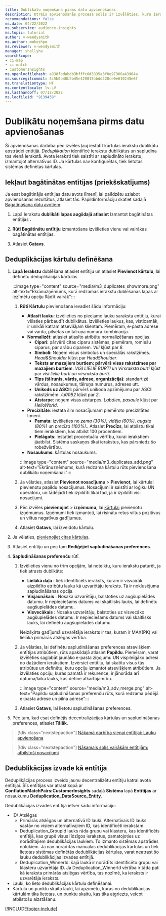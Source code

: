 ```yaml
---
title: Dublikātu noņemšana pirms datu apvienošanas
description: Otrais apvienošanās procesa solis ir izvēlēties, kuru ierakstu saglabāt, kad tiek atrasti dublikāti.
recommendations: false
ms.date: 04/22/2022
ms.subservice: audience-insights
ms.topic: tutorial
author: v-wendysmith
ms.author: mukeshpo
ms.reviewer: v-wendysmith
manager: shellyha
searchScope:
- ci-map
- ci-match
- customerInsights
ms.openlocfilehash: a838fbdabdb3bfffc6d3835a3f0e97306a43964a
ms.sourcegitcommit: 3c5b0b40b2b45e420015bbdd228ce0e610245e6f
ms.translationtype: HT
ms.contentlocale: lv-LV
ms.lasthandoff: 07/12/2022
ms.locfileid: "9139438"
---
```

# <a name="remove-duplicates-before-unifying-data"></a>Dublikātu noņemšana pirms datu apvienošanas

Šī apvienošanas darbība pēc izvēles ļauj iestatīt kārtulas ierakstu dublikātu apstrādei entītijā. *Deduplikation* identificē ierakstu dublikātus un sapludina tos vienā ierakstā. Avota ieraksti tiek saistīti ar sapludināto ierakstu, izmantojot alternatīvus ID. Ja kārtulas nav konfigurētas, tiek lietotas sistēmas definētas kārtulas.

## <a name="include-enriched-entities-preview"></a>Iekļaut bagātinātas entītijas (priekšskatījums)

Ja esat bagātinājis entītijas datu avots līmenī, lai palīdzētu uzlabot apvienošanas rezultātus, atlasiet tās. Papildinformāciju skatiet sadaļā [Bagātināšana datu avotiem](data-sources-enrichment.md).

1. Lapā Ierakstu **dublikāti lapas augšdaļā atlasiet** Izmantot bagātinātas entītijas **.**

1. **Rūtī Bagātinātu entītiju** izmantošana izvēlieties vienu vai vairākas bagātinātas entītijas.

1. Atlasiet **Gatavs**.

## <a name="define-deduplication-rules"></a>Deduplikācijas kārtulu definēšana

1. **Lapā Ierakstu** dublēšana atlasiet entītiju un atlasiet **Pievienot kārtulu**, lai definētu deduplikācijas kārtulas.

   :::image type="content" source="media/m3_duplicates_showmore.png" alt-text="Ekrānuzņēmums, kurā redzamas ierakstu dublēšanas lapas ar iezīmētu opciju Rādīt vairāk":::

   1. **Rūtī Kārtulu** pievienošana ievadiet šādu informāciju:
      - **Atlasīt lauku**: izvēlieties no pieejamo lauku saraksta entītiju, kurai vēlaties pārbaudīt dublikātus. Izvēlieties laukus, kas, visticamāk, ir unikāli katram atsevišķam klientam. Piemēram, e-pasta adrese vai vārda, pilsētas un tālruņa numura kombinācija.
      - **Normalizēt**: atlasiet atlasīto atribūtu normalizēšanas opcijas.
        - **Cipari**: pārvērš citas ciparu sistēmas, piemēram, romiešu ciparus, par arābu cipariem. *VIII* kļūst par *8*.
        - **Simboli**: Noņem visus simbolus un speciālās rakstzīmes. *Head&Shoulder* kļūst par *HeadShoulder*.
        - **Teksts ar mazajiem burtiem: pārvērš visas rakstzīmes par mazajiem burtiem**. *VISI LIELIE BURTI un Virsraksta burti* kļūst par *visi lielie burti un virsraksta burti*.
        - **Tips (tālrunis, vārds, adrese, organizācija)**: standartizē vārdus, nosaukumus, tālruņa numurus, adreses utt.
        - **Unikods uz ASCII**: pārvērš unikoda apzīmējumu par ASCII rakstzīmēm. */u00B2* kļūst par *2*.
        - **Atstarpe**: noņem visas atstarpes. *Labdien, pasaule* kļūst par *HelloWorld*.
      - **Precizitāte**: iestata šim nosacījumam piemēroto precizitātes līmeni.
        - **Pamata**: izvēlieties no *zema (30%)*, *vidēja (60%)*, *augsta (80%)* un *precīza (100%).*. Atlasiet **Precīzs**, lai atbilstu tikai tiem ierakstiem, kas atbilst 100 procentiem.
        - **Pielāgots**: iestatiet procentuālu vērtību, kurai ierakstiem jāatbilst. Sistēma saskaņos tikai ierakstus, kas pārsniedz šo robežvērtību.
      - **Nosaukums**: kārtulas nosaukums.

      :::image type="content" source="media/m3_duplicates_add.png" alt-text="Ekrānuzņēmums, kurā redzama kārtulu rūts pievienošana dublikātu noņemšanai.":::

   1. Ja vēlaties, atlasiet **Pievienot nosacījumu** > **Pievienot**, lai kārtulai pievienotu papildu nosacījumus. Nosacījumi ir saistīti ar loģiku UN operatoru, un tādējādi tiek izpildīti tikai tad, ja ir izpildīti visi nosacījumi.

   1. Pēc izvēles **pievienojiet** > **izņēmumu**, lai [kārtulai](match-entities.md#add-exceptions-to-a-rule) pievienotu izņēmumus. Izņēmumi tiek izmantoti, lai risinātu retus viltus pozitīvus un viltus negatīvus gadījumus.

   1. Atlasiet **Gatavs**, lai izveidotu kārtulu.

1. Ja vēlaties, [pievienojiet citas kārtulas](#define-deduplication-rules).

1. Atlasiet entītiju un pēc tam **Rediģējiet sapludināšanas preferences**.

1. **Sapludināšanas preferenču** rūtī:
   1. Izvēlieties vienu no trim opcijām, lai noteiktu, kuru ierakstu paturēt, ja tiek atrasts dublikāts:
      - **Lielākā daļa** : tiek identificēts ieraksts, kuram ir visvairāk aizpildīto atribūtu lauku kā uzvarētāju ieraksts. Tā ir noklusējuma sapludināšanas opcija.
      - **Visjaunākais** : Nosaka uzvarētāju, balstoties uz augšupielādes datumu. Ir nepieciešams datums vai skaitlisks lauks, lai definētu augšupielādes datumu.
      - **Visvecākais** : Nosaka uzvarētāju, balstoties uz visvecāko augšupielādes datumu. Ir nepieciešams datums vai skaitlisks lauks, lai definētu augšupielādes datumu.
      
      Neizšķirta gadījumā uzvarētāja ieraksts ir tas, kuram ir MAX(PK) vai lielāka primārās atslēgas vērtība.
      
   1. Ja vēlaties, lai definētu sapludināšanas preferences atsevišķiem entītijas atribūtiem, rūts apakšdaļā atlasiet **Papildu**. Piemēram, varat izvēlēties saglabāt jaunāko e-pasta ziņojumu UN vispilnīgāko adresi no dažādiem ierakstiem. Izvērsiet entītiju, lai skatītu visus tās atribūtus un definētu, kuru opciju izmantot atsevišķiem atribūtiem. Ja izvēlaties opciju, kuras pamatā ir rekurence, ir jānorāda arī datuma/laika lauks, kas definē atkārtojamību.

      :::image type="content" source="media/m3_adv_merge.png" alt-text="Papildu sapludināšanas preferenču rūts, kurā redzama pēdējā e-pasta adrese un pilna adrese":::

   1. Atlasiet **Gatavs**, lai lietotu sapludināšanas preferences.

1. Pēc tam, kad esat definējis decentralizācijas kārtulas un sapludināšanas preferences, atlasiet **Tālāk**.
  
> [!div class="nextstepaction"]
> [Nākamā darbība vienai entītijai: Lauku apvienošana](merge-entities.md)

> [!div class="nextstepaction"]
> [Nākamais solis vairākām entītijām: atbilstoši nosacījumi](match-entities.md)

## <a name="deduplication-output-as-an-entity"></a>Dedublikācijas izvade kā entītija

Deduplikācijas process izveido jaunu decentralizētu entītiju katrai avota entītijai. Šīs entītijas var atrast kopā ar **ConflationMatchPairs:CustomerInsights** sadaļā **Sistēma** lapā **Entītijas** ar nosaukumu **Deduplication_DataSource_Entity**.

Dedublikācijas izvades entītija ietver šādu informāciju:

- ID/ Atslēgas
  - Primārās atslēgas un alternatīvā ID lauki. Alternatīvais ID lauks sastāv no visiem alternatīvajiem ID, kas identificēti ierakstam.
  - Deduplication_GroupId lauks rāda grupu vai klasteru, kas identificēts entītijā, kas grupē visus līdzīgos ierakstus, pamatojoties uz norādītajiem dedublikācijas laukiem. To izmanto sistēmas apstrādes nolūkiem. Ja nav norādītas manuālas dedublikācijas kārtulas un tiek lietotas sistēmas definētās dedublikācijas kārtulas, varat neatrast šo lauku dedublikācijas izvades entītijā.
  - Deduplication_WinnerId: šajā laukā ir norādīts identificēto grupu vai klasteru uzvarētāja ID. Ja Deduplication_WinnerId vērtība ir tāda pati kā ieraksta primārās atslēgas vērtība, tas nozīmē, ka ieraksts ir uzvarētāja ieraksts.
- Lauki, ko lieto dedublikācijas kārtulu definēšanai.
- Kārtulu un punktu skaita lauki, lai apzīmētu, kuras no dedublikācijas kārtulām tika lietotas, un punktu skaitu, kas tika atgriezts, veicot atbilstošu aizstāšanu.

[!INCLUDE[footer-include](includes/footer-banner.md)]
